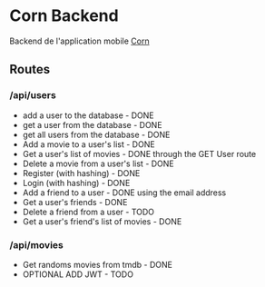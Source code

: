 
# Corn Backend

Backend de l'application mobile [Corn](https://github.com/BenGregory23/Corn) 


## Routes 

### /api/users

- add a user to the database - DONE
- get a user from the database - DONE
- get all users from the database - DONE
- Add a movie to a user's list - DONE
- Get a user's list of movies - DONE through the GET User route
- Delete a movie from a user's list - DONE
- Register (with hashing) - DONE
- Login (with hashing) - DONE
- Add a friend to a user - DONE using the email address
- Get a user's friends - DONE
- Delete a friend from a user - TODO
- Get a user's friend's list of movies - DONE


### /api/movies

- Get randoms movies from tmdb - DONE
- OPTIONAL ADD JWT - TODO

